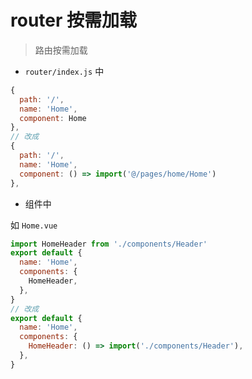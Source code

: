 # router 按需加载

> 路由按需加载

- `router/index.js` 中

```js
{
  path: '/',
  name: 'Home',
  component: Home
},
// 改成
{
  path: '/',
  name: 'Home',
  component: () => import('@/pages/home/Home')
},
```

- 组件中

如 `Home.vue`

```js
import HomeHeader from './components/Header'
export default {
  name: 'Home',
  components: {
    HomeHeader,
  },
}
// 改成
export default {
  name: 'Home',
  components: {
    HomeHeader: () => import('./components/Header'),
  },
}
```
